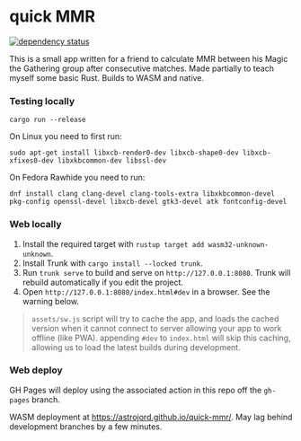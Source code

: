 # quick MMR

[![dependency status](https://deps.rs/repo/github/emilk/eframe_template/status.svg)](https://deps.rs/repo/github/emilk/eframe_template)

This is a small app written for a friend to calculate MMR between his Magic the Gathering group after consecutive matches. Made partially to teach myself some basic Rust. Builds to WASM and native.

### Testing locally

`cargo run --release`

On Linux you need to first run:

`sudo apt-get install libxcb-render0-dev libxcb-shape0-dev libxcb-xfixes0-dev libxkbcommon-dev libssl-dev`

On Fedora Rawhide you need to run:

`dnf install clang clang-devel clang-tools-extra libxkbcommon-devel pkg-config openssl-devel libxcb-devel gtk3-devel atk fontconfig-devel`

### Web locally

1. Install the required target with `rustup target add wasm32-unknown-unknown`.
2. Install Trunk with `cargo install --locked trunk`.
3. Run `trunk serve` to build and serve on `http://127.0.0.1:8080`. Trunk will rebuild automatically if you edit the project.
4. Open `http://127.0.0.1:8080/index.html#dev` in a browser. See the warning below.

> `assets/sw.js` script will try to cache the app, and loads the cached version when it cannot connect to server allowing your app to work offline (like PWA).
> appending `#dev` to `index.html` will skip this caching, allowing us to load the latest builds during development.

### Web deploy
GH Pages will deploy using the associated action in this repo off the `gh-pages` branch.

WASM deployment at <https://astrojord.github.io/quick-mmr/>. May lag behind development branches by a few minutes.
